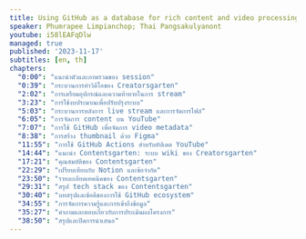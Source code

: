 ```yaml
---
title: Using GitHub as a database for rich content and video processing
speaker: Phumrapee Limpianchop; Thai Pangsakulyanont
youtube: i58lEAFqDlw
managed: true
published: '2023-11-17'
subtitles: [en, th]
chapters:
  "0:00": "แนะนำตัวและภาพรวมของ session"
  "0:39": "กระบวนการทำวิดีโอของ Creatorsgarten"
  "2:02": "การเตรียมอุปกรณ์และความท้าทายในการ stream"
  "3:23": "การใช้งบประมาณเพื่อปรับปรุงระบบ"
  "5:03": "กระบวนการหลังการ live stream และการจัดการไฟล์"
  "6:05": "การจัดการ content บน YouTube"
  "7:07": "การใช้ GitHub เพื่อจัดการ video metadata"
  "8:38": "การสร้าง thumbnail ด้วย Figma"
  "11:55": "การใช้ GitHub Actions สำหรับอัปเดต YouTube"
  "14:44": "แนะนำ Contentsgarten: ระบบ wiki ของ Creatorsgarten"
  "17:21": "คุณสมบัติของ Contentsgarten"
  "22:29": "เปรียบเทียบกับ Notion และข้อจำกัด"
  "23:50": "รายละเอียดเทคนิคของ Contentsgarten"
  "29:31": "สรุป tech stack ของ Contentsgarten"
  "30:40": "บทสรุปและข้อดีของการใช้ GitHub ecosystem"
  "34:55": "การจัดการความรู้และการเข้าถึงข้อมูล"
  "35:27": "คำถามและตอบเกี่ยวกับการประเมินผลโครงการ"
  "38:50": "สรุปและปิดการนำเสนอ"
---
```

